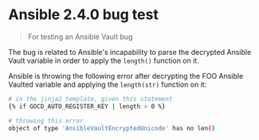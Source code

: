 # Ansible 2.4.0 bug test
> For testing an Ansible Vault bug

The bug is related to Ansible's incapability to parse the decrypted Ansible Vault variable in order to apply the `length()` function on it.

Ansible is throwing the following error after decrypting the FOO Ansible Vaulted variable and applying the `length(str)` function on it:

```sh
# in the jinja2 template, given this statement
{% if GOCD_AUTO_REGISTER_KEY | length > 0 %}

# throwing this error
object of type 'AnsibleVaultEncryptedUnicode' has no len()
```
